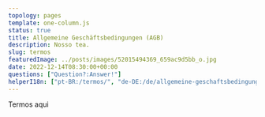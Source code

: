 ```yaml
---
topology: pages
template: one-column.js
status: true
title: Allgemeine Geschäftsbedingungen (AGB)
description: Nosso tea.
slug: termos
featuredImage: ../posts/images/52015494369_659ac9d5bb_o.jpg
date: 2022-12-14T08:30:00+00:00
questions: ["Question?:Answer!"]
helperI18n: ["pt-BR:/termos/", "de-DE:/de/allgemeine-geschaftsbedingungen/"]
---
```


Termos aqui

